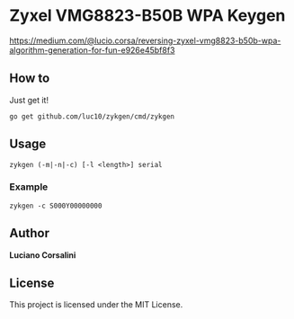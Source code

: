 # Zyxel VMG8823-B50B WPA Keygen

https://medium.com/@lucio.corsa/reversing-zyxel-vmg8823-b50b-wpa-algorithm-generation-for-fun-e926e45bf8f3

## How to

Just get it!

```
go get github.com/luc10/zykgen/cmd/zykgen
```

## Usage

```
zykgen (-m|-n|-c) [-l <length>] serial
```

### Example

```
zykgen -c S000Y00000000
```

## Author

**Luciano Corsalini**

## License

This project is licensed under the MIT License.

